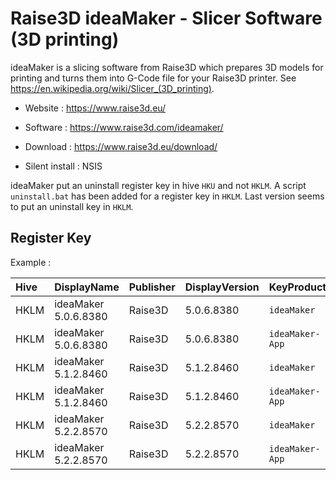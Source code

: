 # Raise3D ideaMaker - Slicer Software (3D printing)

ideaMaker is a slicing software from Raise3D which prepares 3D models for printing and turns them into G-Code file for your Raise3D printer.
See https://en.wikipedia.org/wiki/Slicer_(3D_printing).

* Website : https://www.raise3d.eu/
* Software : https://www.raise3d.com/ideamaker/

* Download : https://www.raise3d.eu/download/
* Silent install : NSIS

ideaMaker put an uninstall register key in hive `HKU` and not `HKLM`.
A script `uninstall.bat` has been added for a register key in `HKLM`.
Last version seems to put an uninstall key in `HKLM`.

## Register Key

Example :

 | Hive | DisplayName | Publisher | DisplayVersion | KeyProduct | UninstallExe |
 |:---- |:----------- |:--------- |:-------------- |:---------- |:------------ |
 | HKLM | ideaMaker 5.0.6.8380 | Raise3D | 5.0.6.8380 | `ideaMaker` | `C:\Program Files\Raise3D\ideaMaker\uninstall.bat` |
 | HKLM | ideaMaker 5.0.6.8380 | Raise3D | 5.0.6.8380 | `ideaMaker-App` | `"C:\Program Files\Raise3D\ideaMaker-App\uninstall.exe"` |
 | HKLM | ideaMaker 5.1.2.8460 | Raise3D | 5.1.2.8460 | `ideaMaker` | `C:\Program Files\Raise3D\ideaMaker\uninstall.bat` |
 | HKLM | ideaMaker 5.1.2.8460 | Raise3D | 5.1.2.8460 | `ideaMaker-App` | `"C:\Program Files\Raise3D\ideaMaker-App\uninstall.exe"` |
 | HKLM | ideaMaker 5.2.2.8570 | Raise3D | 5.2.2.8570 | `ideaMaker` | `C:\Program Files\Raise3D\ideaMaker\uninstall.bat` |
 | HKLM | ideaMaker 5.2.2.8570 | Raise3D | 5.2.2.8570 | `ideaMaker-App` | `"C:\Program Files\Raise3D\ideaMaker-App\uninstall.exe"` |
